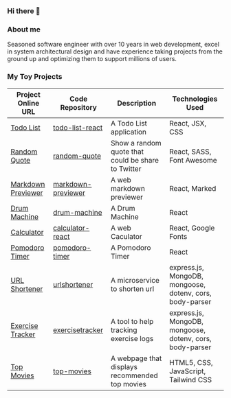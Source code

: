 ### Hi there 👋

### About me
Seasoned software engineer with over 10 years in web development, excel in system architectural design and have experience taking projects from the ground up and optimizing them to support millions of users.

<!--
**gaomingyang/gaomingyang** is a ✨ _special_ ✨ repository because its `README.md` (this file) appears on your GitHub profile.

Here are some ideas to get you started:

- 🔭 I’m currently working on ...
- 🌱 I’m currently learning ...
- 👯 I’m looking to collaborate on ...
- 🤔 I’m looking for help with ...
- 💬 Ask me about ...
- 📫 How to reach me: ...
- 😄 Pronouns: ...
- ⚡ Fun fact: ...
-->


<!--
10+ years of experience developing backend systems with Golang and PHP.
### Personal Side Projects
- [My Blog](https://blog.gaomingyang.cn)
- 万能识图-微信小程序

 My Resume email me for access code 
 -->

### My Toy Projects

| Project Online URL | Code Repository | Description | Technologies Used |
|----------|----------|----------|----------|
| [Todo List](https://todo.gaomingyang.cn)  | [todo-list-react](https://github.com/gaomingyang/todo-list-react) | A Todo List application  | React, JSX, CSS   |
| [Random Quote](https://random-quote.gaomingyang.cn)  | [random-quote](https://github.com/gaomingyang/random-quote) | Show a random quote that could be share to Twitter | React, SASS, Font Awesome |
| [Markdown Previewer](https://markdown.gaomingyang.cn)  | [markdown-previewer](https://github.com/gaomingyang/markdown-previewer) | A web markdown previewer  | React, Marked   |
| [Drum Machine](https://drum-machine.gaomingyang.cn)  | [drum-machine](https://github.com/gaomingyang/drum-machine) | A Drum Machine  | React   |
| [Calculator](https://calculator.gaomingyang.cn)  | [calculator-react](https://github.com/gaomingyang/calculator-react) | A web Caculator  | React, Google Fonts   |
| [Pomodoro Timer](https://pomodoro-timer.gaomingyang.cn)  | [pomodoro-timer](https://github.com/gaomingyang/pomodoro-timer) | A Pomodoro Timer  | React  |
| [URL Shortener](https://urlshortener.gaomingyangcn.repl.co)  | [urlshortener](https://github.com/gaomingyang/fcc-backend/tree/main/urlshortener-microservice) | A microservice to shorten url  | express.js, MongoDB, mongoose, dotenv, cors, body-parser  |
| [Exercise Tracker](https://exercisetracker.gaomingyangcn.repl.co)  | [exercisetracker](https://github.com/gaomingyang/fcc-backend/tree/main/exercisetracker) | A tool to help tracking exercise logs  | express.js, MongoDB, mongoose, dotenv, cors, body-parser  |
| [Top Movies](http://top-movies.gaomingyang.cn)  | [top-movies](https://github.com/gaomingyang/top-movies) | A webpage that displays recommended top movies  | HTML5, CSS, JavaScript, Tailwind CSS  |


<!--
-->
